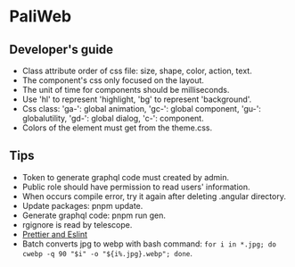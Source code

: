 # PaliWeb

## Developer's guide

- Class attribute order of css file: size, shape, color, action, text.
- The component's css only focused on the layout.
- The unit of time for components should be milliseconds.
- Use 'hl' to represent 'highlight, 'bg' to represent 'background'.
- Css class: 'ga-': global animation, 'gc-': global component, 'gu-': globalutility, 'gd-': global dialog, 'c-': component.
- Colors of the element must get from the theme.css.

## Tips

- Token to generate graphql code must created by admin.
- Public role should have permission to read users' information.
- When occurs compile error, try it again after deleting .angular directory.
- Update packages: pnpm update.
- Generate graphql code: pnpm run gen.
- rgignore is read by telescope.
- [Prettier and Eslint](https://blog.bitsrc.io/how-ive-set-up-eslint-and-prettier-in-angular-16-and-why-i-did-that-4bfc304284a6)
- Batch converts jpg to webp with bash command: `for i in *.jpg; do cwebp -q 90 "$i" -o "${i%.jpg}.webp"; done`.
